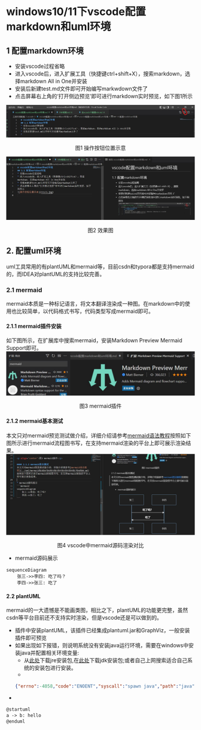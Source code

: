 # windows10/11下vscode配置markdown和uml环境
## 1 配置markdown环境
* 安装vscode过程省略 
* 进入vscode后，进入扩展工具（快捷键ctrl+shift+X），搜索markdown，选择markdown All in One并安装
* 安装后新建test.md文件即可开始编写markwdown文件了
* 点击屏幕右上角的‘打开侧边预览’即可进行markdown实时预览，如下图1所示

![操作按钮位置示意](res/1.jpg)

<p align='center'> 图1 操作按钮位置示意 </p>

![效果图](res/2.jpg)

<p align='center'>图2 效果图</p>

## 2. 配置uml环境
uml工具常用的有plantUML和mermaid等，目前csdn和typora都是支持mermaid的，而IDEA对plantUML的支持比较完善。

### 2.1 mermaid
mermaid本质是一种标记语言，将文本翻译渲染成一种图。在markdown中的使用也比较简单，以代码格式书写，代码类型写成mermaid即可。
#### 2.1.1 mermaid插件安装
如下图所示，在扩展库中搜索mermaid，安装Markdown Preview Mermaid Support即可。
![安装截图](res/3.jpg)

<p align='center'>图3 mermaid插件</p>

#### 2.1.2 mermaid基本测试
本文只对mermaid预览测试做介绍，详细介绍请参考[mermaid语法教程](../uml/mermaid%E8%AF%AD%E6%B3%95%E6%95%99%E7%A8%8B.md)按照如下图所示进行mermaid流程图书写，在支持mermaid渲染的平台上即可展示渲染结果。
![](res/4.jpg)

<p align='center'>图4 vscode中mermaid源码渲染对比</p>

* mermaid源码展示
```mermaid
sequenceDiagram
    张三->>李四: 吃了吗？
    李四->>张三: 吃了
```

#### 2.2 plantUML
mermaid的一大遗憾是不能画类图，相比之下，plantUML的功能更完整，虽然csdn等平台目前还不支持实时渲染，但是vscode还是可以做到的。
* 插件中安装plantUML，该插件已经集成plantuml.jar和GraphViz，一般安装插件即可预览
* 如果出现如下报错，则说明系统没有安装java运行环境，需要在windows中安装java并配置相关环境变量:
  * 从[此处](https://javadl.oracle.com/webapps/download/AutoDL?BundleId=246474_2dee051a5d0647d5be72a7c0abff270e)下载jre安装包,在[此处](https://download.oracle.com/java/18/latest/jdk-18_windows-x64_bin.exe)下载jdk安装包;或者自己上网搜索适合自己系统的安装包进行安装。
  * 
  ``` json
  {"errno":-4058,"code":"ENOENT","syscall":"spawn java","path":"java","spawnargs":["-Djava.awt.headless=true","-Dfile.encoding=UTF-8","-Dplantuml.include.path=D:\\我的技术文档\\工具环境教程\\vscode;C:\\Users\\刘英杰\\.mume","-jar","c:\\Users\\刘英杰\\.vscode\\extensions\\shd101wyy.markdown-preview-enhanced-0.6.3\\node_modules\\@shd101wyy\\mume\\dependencies\\plantuml\\plantuml.jar","-pipe","-tsvg","-charset","UTF-8"]}
  ```
* 

``` plantuml
@startuml
a -> b: hello
@enduml
```
